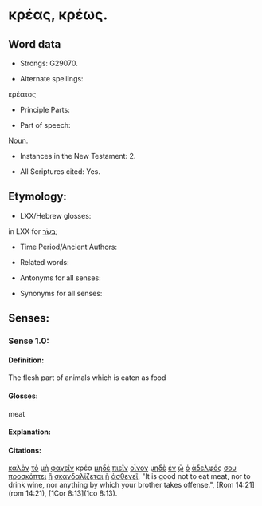 # κρέας, κρέως.

<!-- Status: S2=Needs2ndReview -->
<!-- Lexica used for edits: BDAG, FFM, LN, BN, A-S -->

## Word data

* Strongs: G29070.


* Alternate spellings:

κρέατος

* Principle Parts: 

* Part of speech: 

[Noun](http://ugg.readthedocs.io/en/latest/noun.html).

* Instances in the New Testament: 2.

* All Scriptures cited: Yes.

## Etymology: 

* LXX/Hebrew glosses: 

in LXX for [בָּשָׂר](//en-uhal/H1320);

* Time Period/Ancient Authors: 

* Related words: 

* Antonyms for all senses:

* Synonyms for all senses: 

## Senses:

### Sense 1.0:

#### Definition: 

The flesh part of animals which is eaten as food

#### Glosses:

meat

#### Explanation:

#### Citations:

[καλὸν](../G25700/01.md) [τὸ](../G35880/01.md) [μὴ](../G33610/01.md) [φαγεῖν](../G20680/01.md) κρέα [μηδὲ](../G33660/01.md) [πιεῖν](../G40950/01.md) [οἶνον](../G36310/01.md) [μηδὲ](../G33660/01.md) [ἐν](../G17220/01.md) [ᾧ](../G37390/01.md) [ὁ](../G35880/01.md) [ἀδελφός](../G00800/01.md) [σου](../G47710/01.md) [προσκόπτει](../G43500/01.md) [ἢ](../G22280/01.md) [σκανδαλίζεται](../G46240/01.md) [ἢ](../G22280/01.md) [ἀσθενεῖ](../G07700/01.md), 
"It is good not to eat meat, nor to drink wine, nor anything by which your brother takes offense.", 
[Rom 14:21](rom 14:21),  [1Cor 8:13](1co 8:13). 
